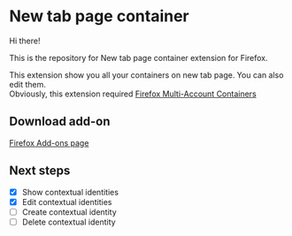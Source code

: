 # New tab page container
Hi there!  
  
This is the repository for New tab page container extension for Firefox.  
  
This extension show you all your containers on new tab page. You can also edit them.  
Obviously, this extension required [Firefox Multi-Account Containers](https://addons.mozilla.org/fr/firefox/addon/multi-account-containers/)  

## Download add-on
[Firefox Add-ons page](https://addons.mozilla.org/fr/firefox/addon/new-tab-page-container/)
  
## Next steps
- [x] Show contextual identities
- [x] Edit contextual identities
- [ ] Create contextual identity
- [ ] Delete contextual identity